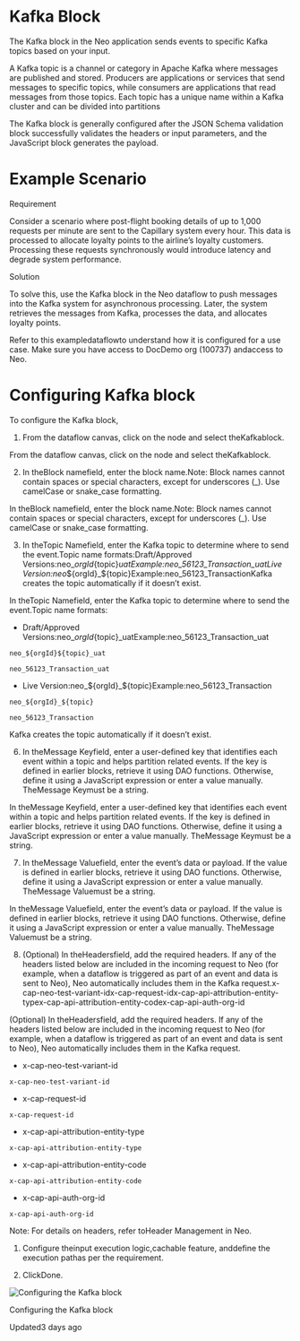 # Kafka Block

The Kafka block in the Neo application sends events to specific Kafka topics based on your input.

A Kafka topic is a channel or category in Apache Kafka where messages are published and stored. Producers are applications or services that send messages to specific topics, while consumers are applications that read messages from those topics. Each topic has a unique name within a Kafka cluster and can be divided into partitions

The Kafka block is generally configured after the JSON Schema validation block successfully validates the headers or input parameters, and the JavaScript block generates the payload.

# Example Scenario

Requirement

Consider a scenario where post-flight booking details of up to 1,000 requests per minute are sent to the Capillary system every hour. This data is processed to allocate loyalty points to the airline’s loyalty customers. Processing these requests synchronously would introduce latency and degrade system performance.

Solution

To solve this, use the Kafka block in the Neo dataflow to push messages into the Kafka system for asynchronous processing. Later, the system retrieves the messages from Kafka, processes the data, and allocates loyalty points.

Refer to this exampledataflowto understand how it is configured for a use case. Make sure you have access to DocDemo org (100737) andaccess to Neo.

# Configuring Kafka block

To configure the Kafka block,

1. From the dataflow canvas, click on the node and select theKafkablock.

From the dataflow canvas, click on the node and select theKafkablock.

2. In theBlock namefield, enter the block name.Note: Block names cannot contain spaces or special characters, except for underscores (_). Use camelCase or snake_case formatting.

In theBlock namefield, enter the block name.Note: Block names cannot contain spaces or special characters, except for underscores (_). Use camelCase or snake_case formatting.

3. In theTopic Namefield, enter the Kafka topic to determine where to send the event.Topic name formats:Draft/Approved Versions:neo_${orgId}${topic}_uatExample:neo_56123_Transaction_uatLive Version:neo_${orgId}_${topic}Example:neo_56123_TransactionKafka creates the topic automatically if it doesn’t exist.

In theTopic Namefield, enter the Kafka topic to determine where to send the event.Topic name formats:

- Draft/Approved Versions:neo_${orgId}${topic}_uatExample:neo_56123_Transaction_uat

`neo_${orgId}${topic}_uat`

`neo_56123_Transaction_uat`

- Live Version:neo_${orgId}_${topic}Example:neo_56123_Transaction

`neo_${orgId}_${topic}`

`neo_56123_Transaction`

Kafka creates the topic automatically if it doesn’t exist.

6. In theMessage Keyfield, enter a user-defined key that identifies each event within a topic and helps partition related events. If the key is defined in earlier blocks, retrieve it using DAO functions. Otherwise, define it using a JavaScript expression or enter a value manually. TheMessage Keymust be a string.

In theMessage Keyfield, enter a user-defined key that identifies each event within a topic and helps partition related events. If the key is defined in earlier blocks, retrieve it using DAO functions. Otherwise, define it using a JavaScript expression or enter a value manually. TheMessage Keymust be a string.

7. In theMessage Valuefield, enter the event’s data or payload.  If the value is defined in earlier blocks, retrieve it using DAO functions. Otherwise, define it using a JavaScript expression or enter a value manually. TheMessage Valuemust be a string.

In theMessage Valuefield, enter the event’s data or payload.  If the value is defined in earlier blocks, retrieve it using DAO functions. Otherwise, define it using a JavaScript expression or enter a value manually. TheMessage Valuemust be a string.

8. (Optional) In theHeadersfield, add the required headers. If any of the headers listed below are included in the incoming request to Neo (for example, when a dataflow is triggered as part of an event and data is sent to Neo), Neo automatically includes them in the Kafka request.x-cap-neo-test-variant-idx-cap-request-idx-cap-api-attribution-entity-typex-cap-api-attribution-entity-codex-cap-api-auth-org-id

(Optional) In theHeadersfield, add the required headers. If any of the headers listed below are included in the incoming request to Neo (for example, when a dataflow is triggered as part of an event and data is sent to Neo), Neo automatically includes them in the Kafka request.

- x-cap-neo-test-variant-id

`x-cap-neo-test-variant-id`

- x-cap-request-id

`x-cap-request-id`

- x-cap-api-attribution-entity-type

`x-cap-api-attribution-entity-type`

- x-cap-api-attribution-entity-code

`x-cap-api-attribution-entity-code`

- x-cap-api-auth-org-id

`x-cap-api-auth-org-id`

Note: For details on headers, refer toHeader Management in Neo.

1. Configure theinput execution logic,cachable feature, anddefine the execution pathas per the requirement.

2. ClickDone.

![Configuring the Kafka block](https://files.readme.io/60253691b555cc89b2e3e4a85ebf84401f59d3b6784e3839f098ccf99451c0b9-17.02.2025_11.20.25_REC_Configuring_Kafka.gif)

Configuring the Kafka block

Updated3 days ago